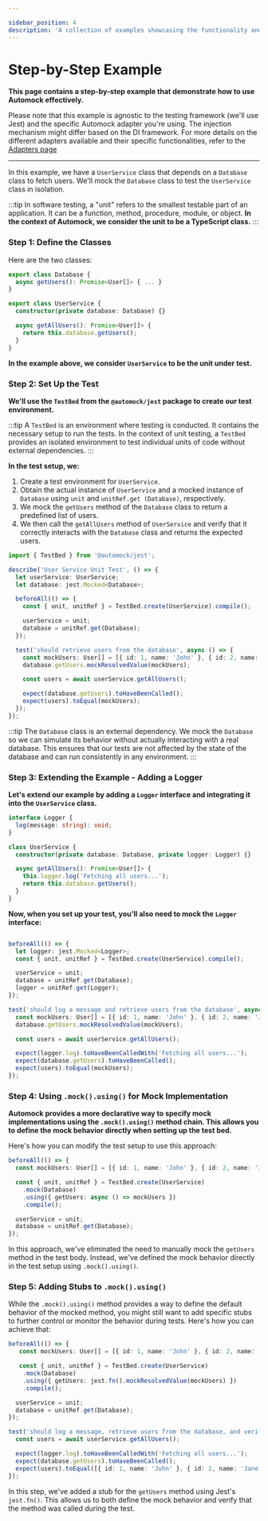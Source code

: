 ```yaml
---

sidebar_position: 4
description: 'A collection of examples showcasing the functionality and versatility of Automock.'
---
```


# Step-by-Step Example

**This page contains a step-by-step example that demonstrate how to use Automock effectively.**

Please note that this example is agnostic to the testing framework (we'll use Jest) and the specific Automock
adapter you're using. The injection mechanism might differ based on the DI framework. For more details on the different
adapters available and their specific functionalities, refer to the [Adapters page](/docs/adapters/intro)

---

In this example, we have a `UserService` class that depends on a `Database` class to fetch users. We'll mock
the `Database` class to test the `UserService` class in isolation.

:::tip
In software testing, a "unit" refers to the smallest testable part of an application. It can be a function, method,
procedure, module, or object. **In the context of Automock, we consider the unit to be a TypeScript class.**
:::

### Step 1: Define the Classes

Here are the two classes:

```typescript
export class Database {
  async getUsers(): Promise<User[]> { ... }
}

export class UserService {
  constructor(private database: Database) {}

  async getAllUsers(): Promise<User[]> {
    return this.database.getUsers();
  }
}
```

**In the example above, we consider `UserService` to be the unit under test.**

### Step 2: Set Up the Test

**We'll use the `TestBed` from the `@automock/jest` package to create our test environment.**

:::tip
A `TestBed` is an environment where testing is conducted. It contains the necessary setup to run the tests.
In the context of unit testing, a `TestBed` provides an isolated environment to test individual units of code 
without external dependencies.
:::

**In the test setup, we:**

1. Create a test environment for `UserService`.
2. Obtain the actual instance of `UserService` and a mocked instance of `Database` using `unit` and `unitRef.get
   (Database)`, respectively.
3. We mock the `getUsers` method of the `Database` class to return a predefined list of users.
4. We then call the `getAllUsers` method of `UserService` and verify that it correctly interacts with the `Database`
   class and returns the expected users.

```typescript
import { TestBed } from '@automock/jest';

describe('User Service Unit Test', () => {
  let userService: UserService;
  let database: jest.Mocked<Database>;

  beforeAll(() => {
    const { unit, unitRef } = TestBed.create(UserService).compile();

    userService = unit;
    database = unitRef.get(Database);
  });

  test('should retrieve users from the database', async () => {
    const mockUsers: User[] = [{ id: 1, name: 'John' }, { id: 2, name: 'Jane'}];
    database.getUsers.mockResolvedValue(mockUsers);

    const users = await userService.getAllUsers();

    expect(database.getUsers).toHaveBeenCalled();
    expect(users).toEqual(mockUsers);
  });
});
```

:::tip
The `Database` class is an external dependency. We mock the `Database` so we can simulate its behavior without
actually interacting with a real database. This ensures that our tests are not affected by the state of the database and
can run consistently in any environment.
:::

### Step 3: Extending the Example - Adding a Logger

**Let's extend our example by adding a `Logger` interface and integrating it into the `UserService` class.**

```typescript
interface Logger {
  log(message: string): void;
}

class UserService {
  constructor(private database: Database, private logger: Logger) {}

  async getAllUsers(): Promise<User[]> {
    this.logger.log('Fetching all users...');
    return this.database.getUsers();
  }
}
```

**Now, when you set up your test, you'll also need to mock the `Logger` interface:**

```typescript

beforeAll(() => {
  let logger: jest.Mocked<Logger>;
  const { unit, unitRef } = TestBed.create(UserService).compile();

  userService = unit;
  database = unitRef.get(Database);
  logger = unitRef.get(Logger);
});

test('should log a message and retrieve users from the database', async () => {
  const mockUsers: User[] = [{ id: 1, name: 'John' }, { id: 2, name: 'Jane' }];
  database.getUsers.mockResolvedValue(mockUsers);

  const users = await userService.getAllUsers();

  expect(logger.log).toHaveBeenCalledWith('Fetching all users...');
  expect(database.getUsers).toHaveBeenCalled();
  expect(users).toEqual(mockUsers);
});
```

### Step 4: Using `.mock().using()` for Mock Implementation

**Automock provides a more declarative way to specify mock implementations using the `.mock().using()` method chain.
This allows you to define the mock behavior directly when setting up the test bed.**

Here's how you can modify the test setup to use this approach:

```typescript
beforeAll(() => {
  const mockUsers: User[] = [{ id: 1, name: 'John' }, { id: 2, name: 'Jane' }];

  const { unit, unitRef } = TestBed.create(UserService)
    .mock(Database)
    .using({ getUsers: async () => mockUsers })
    .compile();

  userService = unit;
  database = unitRef.get(Database);
});
```

In this approach, we've eliminated the need to manually mock the `getUsers` method in the test body. Instead, we've
defined the mock behavior directly in the test setup using `.mock().using()`.

### Step 5: Adding Stubs to `.mock().using()`

While the `.mock().using()` method provides a way to define the default behavior of the mocked method, you might still
want to add specific stubs to further control or monitor the behavior during tests. Here's how you can achieve that:

```typescript
beforeAll(() => {
   const mockUsers: User[] = [{ id: 1, name: 'John' }, { id: 2, name: 'Jane' }];

   const { unit, unitRef } = TestBed.create(UserService)
    .mock(Database)
    .using({ getUsers: jest.fn().mockResolvedValue(mockUsers) })
    .compile();

  userService = unit;
  database = unitRef.get(Database);
});

test('should log a message, retrieve users from the database, and verify method call', async () => {
  const users = await userService.getAllUsers();

  expect(logger.log).toHaveBeenCalledWith('Fetching all users...');
  expect(database.getUsers).toHaveBeenCalled();
  expect(users).toEqual([{ id: 1, name: 'John' }, { id: 2, name: 'Jane' }]);
});
```

In this step, we've added a stub for the `getUsers` method using Jest's `jest.fn()`. This allows us to both define the
mock behavior and verify that the method was called during the test.
